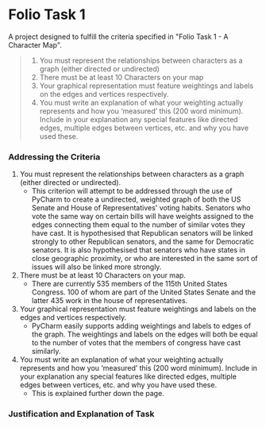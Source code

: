 # Folio Task 1

A project designed to fulfill the criteria specified in "Folio Task 1 - A Character Map".

> 1. You must represent the relationships between characters as a graph (either directed or undirected)
> 2. There must be at least 10 Characters on your map
> 3. Your graphical representation must feature weightings and labels on the edges and vertices respectively.
> 4. You must write an explanation of what your weighting actually represents and how you ‘measured’ this (200 word minimum). Include in your explanation any special features like directed edges, multiple edges between vertices, etc. and why you have used these.

### Addressing the Criteria

1. You must represent the relationships between characters as a graph (either directed or undirected).
	* This criterion will attempt to be addressed through the use of PyCharm to create a undirected, weighted graph of both the US Senate and House of Representatives' voting habits. Senators who vote the same way on certain bills will have weights assigned to the edges connecting them equal to the number of similar votes they have cast. It is hypothesised that Republican senators will be linked strongly to other Republican senators, and the same for Democratic senators. It is also hypothesised that senators who have states in close geographic proximity, or who are interested in the same sort of issues will also be linked more strongly.
2. There must be at least 10 Characters on your map.
	* There are currently 535 members of the 115th United States Congress. 100 of whom are part of the United States Senate and the latter 435 work in the house of representatives.
3. Your graphical representation must feature weightings and labels on the edges and vertices respectively.
	* PyCharm easily supports adding weightings and labels to edges of the graph. The weightings and labels on the edges will both be equal to the number of votes that the members of congress have cast similarly.
4. You must write an explanation of what your weighting actually represents and how you ‘measured’ this (200 word minimum). Include in your explanation any special features like directed edges, multiple edges between vertices, etc. and why you have used these.
	* This is explained further down the page.

### Justification and Explanation of Task

